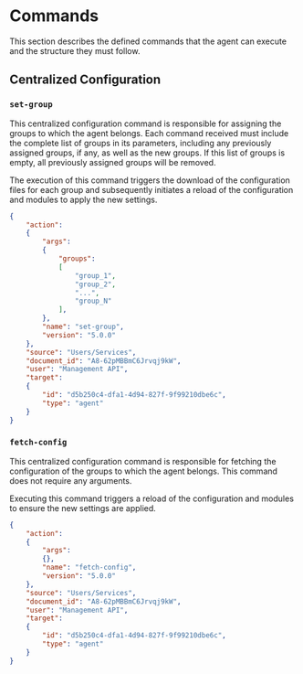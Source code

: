 # Commands

This section describes the defined commands that the agent can execute and the structure they must follow.

## Centralized Configuration

### **`set-group`**

This centralized configuration command is responsible for assigning the groups to which the agent belongs. Each command received must include the complete list of groups in its parameters, including any previously assigned groups, if any, as well as the new groups. If this list of groups is empty, all previously assigned groups will be removed.

The execution of this command triggers the download of the configuration files for each group and subsequently initiates a reload of the configuration and modules to apply the new settings.

```json
{
    "action":
    {
        "args":
        {
            "groups":
            [
                "group_1",
                "group_2",
                "...",
                "group_N"
            ],
        },
        "name": "set-group",
        "version": "5.0.0"
    },
    "source": "Users/Services",
    "document_id": "A8-62pMBBmC6Jrvqj9kW",
    "user": "Management API",
    "target":
    {
        "id": "d5b250c4-dfa1-4d94-827f-9f99210dbe6c",
        "type": "agent"
    }
}
```

### **`fetch-config`**

This centralized configuration command is responsible for fetching the configuration of the groups to which the agent belongs. This command does not require any arguments.

Executing this command triggers a reload of the configuration and modules to ensure the new settings are applied.

```json
{
    "action":
    {
        "args":
        {},
        "name": "fetch-config",
        "version": "5.0.0"
    },
    "source": "Users/Services",
    "document_id": "A8-62pMBBmC6Jrvqj9kW",
    "user": "Management API",
    "target":
    {
        "id": "d5b250c4-dfa1-4d94-827f-9f99210dbe6c",
        "type": "agent"
    }
}
```
